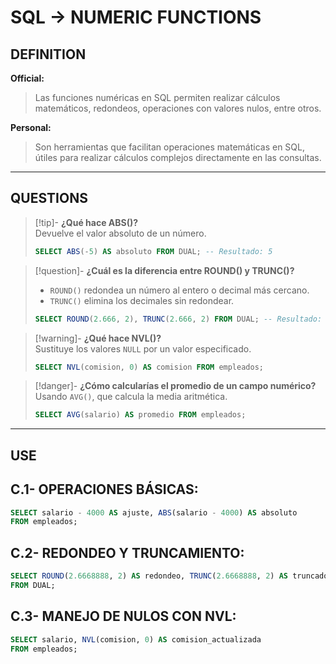 # SQL -> NUMERIC FUNCTIONS
## DEFINITION

**Official:**  
> Las funciones numéricas en SQL permiten realizar cálculos matemáticos, redondeos, operaciones con valores nulos, entre otros.

**Personal:**  
> Son herramientas que facilitan operaciones matemáticas en SQL, útiles para realizar cálculos complejos directamente en las consultas.

---

## QUESTIONS

>[!tip]- **¿Qué hace ABS()?**  
> Devuelve el valor absoluto de un número.  
> ```sql
> SELECT ABS(-5) AS absoluto FROM DUAL; -- Resultado: 5
> ```

>[!question]- **¿Cuál es la diferencia entre ROUND() y TRUNC()?**  
> - `ROUND()` redondea un número al entero o decimal más cercano.  
> - `TRUNC()` elimina los decimales sin redondear.  
> ```sql
> SELECT ROUND(2.666, 2), TRUNC(2.666, 2) FROM DUAL; -- Resultado: 2.67, 2.66
> ```

>[!warning]- **¿Qué hace NVL()?**  
> Sustituye los valores `NULL` por un valor especificado.  
> ```sql
> SELECT NVL(comision, 0) AS comision FROM empleados;
> ```

>[!danger]- **¿Cómo calcularías el promedio de un campo numérico?**  
> Usando `AVG()`, que calcula la media aritmética.  
> ```sql
> SELECT AVG(salario) AS promedio FROM empleados;
> ```

---

## USE

## C.1- **OPERACIONES BÁSICAS:**
```sql
SELECT salario - 4000 AS ajuste, ABS(salario - 4000) AS absoluto 
FROM empleados;
```

## C.2- **REDONDEO Y TRUNCAMIENTO:**
```sql
SELECT ROUND(2.6668888, 2) AS redondeo, TRUNC(2.6668888, 2) AS truncado 
FROM DUAL;
```

## C.3- **MANEJO DE NULOS CON NVL:**
```sql
SELECT salario, NVL(comision, 0) AS comision_actualizada 
FROM empleados;
```

